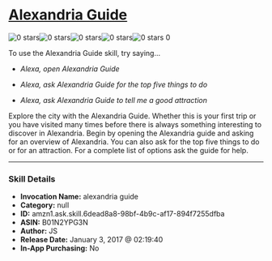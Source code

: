 # [Alexandria Guide](http://alexa.amazon.com/#skills/amzn1.ask.skill.6dead8a8-98bf-4b9c-af17-894f7255dfba)
![0 stars](../../images/ic_star_border_black_18dp_1x.png)![0 stars](../../images/ic_star_border_black_18dp_1x.png)![0 stars](../../images/ic_star_border_black_18dp_1x.png)![0 stars](../../images/ic_star_border_black_18dp_1x.png)![0 stars](../../images/ic_star_border_black_18dp_1x.png) 0

To use the Alexandria Guide skill, try saying...

* *Alexa, open Alexandria Guide*

* *Alexa, ask Alexandria Guide for the top five things to do*

* *Alexa, ask Alexandria Guide to tell me a good attraction*

Explore the city with the Alexandria Guide.  Whether this is your first trip or you have visited many times before there is always something interesting to discover in Alexandria.  Begin by opening the Alexandria guide and asking for an overview of Alexandria.  You can also ask for the top five things to do or for an attraction.   For a complete list of options ask the guide for help.

***

### Skill Details

* **Invocation Name:** alexandria guide
* **Category:** null
* **ID:** amzn1.ask.skill.6dead8a8-98bf-4b9c-af17-894f7255dfba
* **ASIN:** B01N2YPG3N
* **Author:** JS
* **Release Date:** January 3, 2017 @ 02:19:40
* **In-App Purchasing:** No
